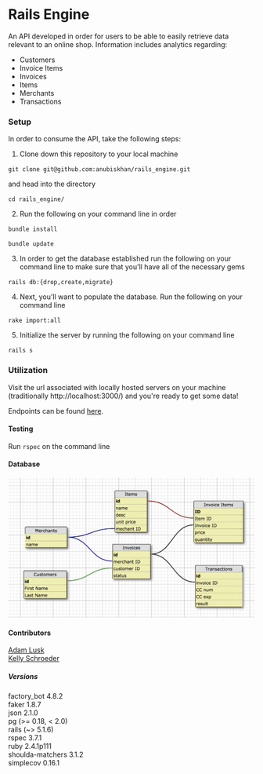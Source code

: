 # Rails Engine
  An API developed in order for users to be able to easily retrieve data relevant to an online shop. Information includes analytics regarding:
  - Customers
  - Invoice Items
  - Invoices
  - Items
  - Merchants
  - Transactions

### Setup
In order to consume the API, take the following steps:
  1. Clone down this repository to your local machine
  ```
  git clone git@github.com:anubiskhan/rails_engine.git
  ```
  and head into the directory
  ```
  cd rails_engine/
  ```
  2. Run the following on your command line in order
  ```
  bundle install
  ```
  ```
  bundle update
  ```

  3. In order to get the database established run the following on your command line to make sure that you'll have all of the necessary gems
  ```
  rails db:{drop,create,migrate}
  ```

  4. Next, you'll want to populate the database. Run the following on your command line
  ```
  rake import:all
  ```
  5. Initialize the server by running the following on your command line
  ```
  rails s
  ```

### Utilization

Visit the url associated with locally hosted servers on your machine (traditionally http://localhost:3000/) and you're ready to get some data!

Endpoints can be found [here](http://backend.turing.io/module3/projects/rails_engine#check-ins-and-milestones).

#### Testing
Run ```rspec``` on the command line

#### Database

![](db/rails-engine-schema.png?raw=true)

#### Contributors

  [Adam Lusk](https://github.com/Vadlusk)  
  [Kelly Schroeder](https://github.com/anubiskhan)
##### Versions

factory_bot 4.8.2  
faker 1.8.7  
json 2.1.0  
pg (>= 0.18, < 2.0)  
rails (~> 5.1.6)  
rspec 3.7.1  
ruby 2.4.1p111  
shoulda-matchers 3.1.2  
simplecov 0.16.1  
